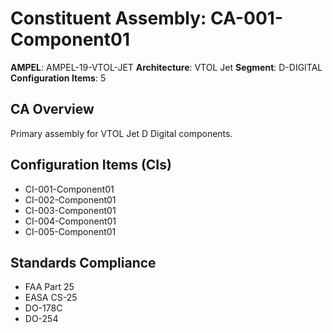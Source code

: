 # Constituent Assembly: CA-001-Component01

**AMPEL**: AMPEL-19-VTOL-JET
**Architecture**: VTOL Jet
**Segment**: D-DIGITAL
**Configuration Items**: 5

## CA Overview
Primary assembly for VTOL Jet D Digital components.

## Configuration Items (CIs)
- CI-001-Component01
- CI-002-Component01
- CI-003-Component01
- CI-004-Component01
- CI-005-Component01

## Standards Compliance
- FAA Part 25
- EASA CS-25
- DO-178C
- DO-254
